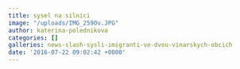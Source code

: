 ```yaml
---
title: sysel na silnici
image: "/uploads/IMG_2590v.JPG"
author: katerina-polednikova
categories: []
galleries: news-slash-sysli-imigranti-ve-dvou-vinarskych-obcich
date: '2016-07-22 09:02:42 +0000'
---
```

